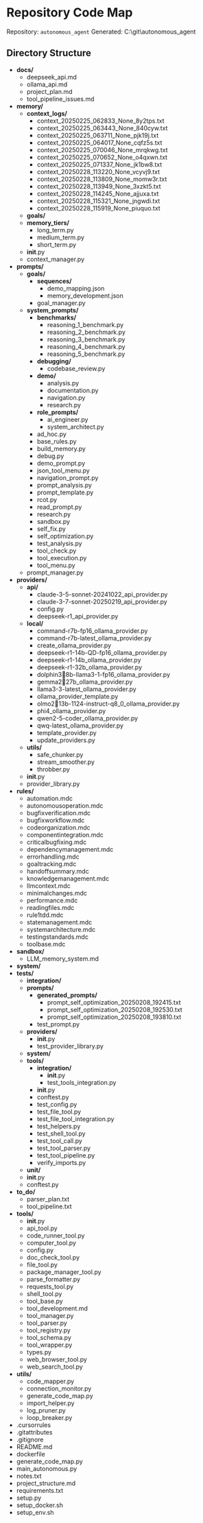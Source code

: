 # Repository Code Map

Repository: `autonomous_agent`
Generated: C:\git\autonomous_agent

## Directory Structure

* **docs/**
    * deepseek_api.md
    * ollama_api.md
    * project_plan.md
    * tool_pipeline_issues.md
* **memory/**
    * **context_logs/**
        * context_20250225_062833_None_8y2tps.txt
        * context_20250225_063443_None_840cyw.txt
        * context_20250225_063711_None_pjk19j.txt
        * context_20250225_064017_None_cqfz5s.txt
        * context_20250225_070046_None_mrqkwg.txt
        * context_20250225_070652_None_o4qxwn.txt
        * context_20250225_071337_None_jk1bw8.txt
        * context_20250228_113220_None_vcyvj9.txt
        * context_20250228_113809_None_momw3r.txt
        * context_20250228_113949_None_3xzkt5.txt
        * context_20250228_114245_None_ajjuxa.txt
        * context_20250228_115321_None_jngwdi.txt
        * context_20250228_115919_None_piuquo.txt
    * **goals/**
    * **memory_tiers/**
        * long_term.py
        * medium_term.py
        * short_term.py
    * __init__.py
    * context_manager.py
* **prompts/**
    * **goals/**
        * **sequences/**
            * demo_mapping.json
            * memory_development.json
        * goal_manager.py
    * **system_prompts/**
        * **benchmarks/**
            * reasoning_1_benchmark.py
            * reasoning_2_benchmark.py
            * reasoning_3_benchmark.py
            * reasoning_4_benchmark.py
            * reasoning_5_benchmark.py
        * **debugging/**
            * codebase_review.py
        * **demo/**
            * analysis.py
            * documentation.py
            * navigation.py
            * research.py
        * **role_prompts/**
            * ai_engineer.py
            * system_architect.py
        * ad_hoc.py
        * base_rules.py
        * build_memory.py
        * debug.py
        * demo_prompt.py
        * json_tool_menu.py
        * navigation_prompt.py
        * prompt_analysis.py
        * prompt_template.py
        * rcot.py
        * read_prompt.py
        * research.py
        * sandbox.py
        * self_fix.py
        * self_optimization.py
        * test_analysis.py
        * tool_check.py
        * tool_execution.py
        * tool_menu.py
    * prompt_manager.py
* **providers/**
    * **api/**
        * claude-3-5-sonnet-20241022_api_provider.py
        * claude-3-7-sonnet-20250219_api_provider.py
        * config.py
        * deepseek-r1_api_provider.py
    * **local/**
        * command-r7b-fp16_ollama_provider.py
        * command-r7b-latest_ollama_provider.py
        * create_ollama_provider.py
        * deepseek-r1-14b-QD-fp16_ollama_provider.py
        * deepseek-r1-14b_ollama_provider.py
        * deepseek-r1-32b_ollama_provider.py
        * dolphin38b-llama3-1-fp16_ollama_provider.py
        * gemma227b_ollama_provider.py
        * llama3-3-latest_ollama_provider.py
        * ollama_provider_template.py
        * olmo213b-1124-instruct-q8_0_ollama_provider.py
        * phi4_ollama_provider.py
        * qwen2-5-coder_ollama_provider.py
        * qwq-latest_ollama_provider.py
        * template_provider.py
        * update_providers.py
    * **utils/**
        * safe_chunker.py
        * stream_smoother.py
        * throbber.py
    * __init__.py
    * provider_library.py
* **rules/**
    * automation.mdc
    * autonomousoperation.mdc
    * bugfixverification.mdc
    * bugfixworkflow.mdc
    * codeorganization.mdc
    * componentintegration.mdc
    * criticalbugfixing.mdc
    * dependencymanagement.mdc
    * errorhandling.mdc
    * goaltracking.mdc
    * handoffsummary.mdc
    * knowledgemanagement.mdc
    * llmcontext.mdc
    * minimalchanges.mdc
    * performance.mdc
    * readingfiles.mdc
    * rule1tdd.mdc
    * statemanagement.mdc
    * systemarchitecture.mdc
    * testingstandards.mdc
    * toolbase.mdc
* **sandbox/**
    * LLM_memory_system.md
* **system/**
* **tests/**
    * **integration/**
    * **prompts/**
        * **generated_prompts/**
            * prompt_self_optimization_20250208_192415.txt
            * prompt_self_optimization_20250208_192530.txt
            * prompt_self_optimization_20250208_193810.txt
        * test_prompt.py
    * **providers/**
        * __init__.py
        * test_provider_library.py
    * **system/**
    * **tools/**
        * **integration/**
            * __init__.py
            * test_tools_integration.py
        * __init__.py
        * conftest.py
        * test_config.py
        * test_file_tool.py
        * test_file_tool_integration.py
        * test_helpers.py
        * test_shell_tool.py
        * test_tool_call.py
        * test_tool_parser.py
        * test_tool_pipeline.py
        * verify_imports.py
    * **unit/**
    * __init__.py
    * conftest.py
* **to_do/**
    * parser_plan.txt
    * tool_pipeline.txt
* **tools/**
    * __init__.py
    * api_tool.py
    * code_runner_tool.py
    * computer_tool.py
    * config.py
    * doc_check_tool.py
    * file_tool.py
    * package_manager_tool.py
    * parse_formatter.py
    * requests_tool.py
    * shell_tool.py
    * tool_base.py
    * tool_development.md
    * tool_manager.py
    * tool_parser.py
    * tool_registry.py
    * tool_schema.py
    * tool_wrapper.py
    * types.py
    * web_browser_tool.py
    * web_search_tool.py
* **utils/**
    * code_mapper.py
    * connection_monitor.py
    * generate_code_map.py
    * import_helper.py
    * log_pruner.py
    * loop_breaker.py
* .cursorrules
* .gitattributes
* .gitignore
* README.md
* dockerfile
* generate_code_map.py
* main_autonomous.py
* notes.txt
* project_structure.md
* requirements.txt
* setup.py
* setup_docker.sh
* setup_env.sh